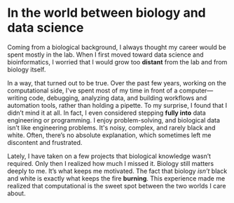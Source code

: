 
In the world between biology and data science
======

Coming from a biological background, I always thought my career would be spent mostly in the lab. When I first moved toward data science and bioinformatics, I worried that I would grow too **distant** from the lab and from biology itself.

In a way, that turned out to be true. Over the past few years, working on the computational side, I've spent most of my time in front of a computer—writing code, debugging, analyzing data, and building workflows and automation tools, rather than holding a pipette. To my surprise, I found that I didn’t mind it at all. In fact, I even considered stepping **fully into** data engineering or programming. I enjoy problem-solving, and biological data isn’t like engineering problems. It's noisy, complex, and rarely black and white. Often, there’s no absolute explanation, which sometimes left me discontent and frustrated. 

Lately, I have taken on a few projects that biological knowledge wasn’t required. Only then I realized how much I missed it. Biology still matters deeply to me. It’s what keeps me motivated. The fact that biology *isn’t* black and white is exactly what keeps the fire **burning**. This experience made me realized that computational is the sweet spot between the two worlds I care about. 
